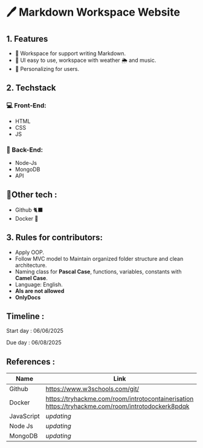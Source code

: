 # 🖊️ Markdown Workspace Website

## 1. Features

- 📝 Workspace for support writing Markdown.
- 🎵 UI easy to use, workspace with weather 🌦️ and music.
- 💁 Personalizing for users.

## 2. Techstack

### 💻 Front-End:

- HTML
- CSS
- JS

### 💾 Back-End:

- Node-Js
- MongoDB
- API

## 📠Other tech :

- Github 🐈‍⬛
- Docker 🐳

## 3. Rules for contributors:

- Apply OOP.
- Follow MVC model to Maintain organized folder structure and clean architecture.
- Naming class for **Pascal Case**, functions, variables, constants with **Camel Case**.
- Language: English.
- **AIs are not allowed**
- **OnlyDocs**

## Timeline :

Start day : 06/06/2025 

Due day : 06/08/2025 

## References :

| **Name** | **Link** |
| --- | --- |
| Github | https://www.w3schools.com/git/ |
| Docker | https://tryhackme.com/room/introtocontainerisation https://tryhackme.com/room/introtodockerk8pdqk |
| JavaScript | *updating* |
| Node Js | *updating* |
| MongoDB | *updating* |
